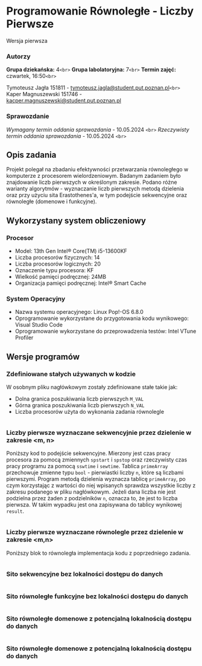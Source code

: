 # Programowanie Równoległe - Liczby Pierwsze

Wersja pierwsza

### Autorzy

**Grupa dziekańska:** 4`<br>`
**Grupa labolatoryjna:** 7`<br>`
**Termin zajęć:** czwartek, 16:50`<br>`

Tymoteusz Jagła 151811 - tymoteusz.jagla@student.put.poznan.pl`<br>`
Kaper Magnuszewski 151746 - kacper.magnuszewski@student.put.poznan.pl

### Sprawozdanie

_Wymagany termin oddania sprawozdania -_ 10.05.2024 `<br>`
_Rzeczywisty termin oddania sprawozdania -_ 10.05.2024 `<br>`

## Opis zadania

Projekt polegał na zbadaniu efektywności przetwarzania równoległego w komputerze z procesorem wielordzeniowym. Badanym zadaniem było znajdowanie liczb pierwszych w określonym zakresie. Podano różne warianty algorytmów - wyznaczanie liczb pierwszych metodą dzielenia oraz przy użyciu sita Erastothenes'a, w tym podejście sekwencyjne oraz równoległe (domenowe i funkcyjne).

## Wykorzystany system obliczeniowy

### Procesor

- Model: 13th Gen Intel® Core(TM) i5-13600KF
- Liczba procesorów fizycznych: 14
- Liczba procesorów logicznych: 20
- Oznaczenie typu procesora: KF
- Wielkość pamięci podręcznej: 24MB
- Organizacja pamięci podręcznej: Intel® Smart Cache

### System Operacyjny

- Nazwa systemu operacyjnego: Linux Pop!-OS 6.8.0
- Oprogramowanie wykorzystane do przygotowania kodu wynikowego: Visual Studio Code
- Oprogramowanie wykorzystane do przeprowadzenia testów: Intel VTune Profiler

## Wersje programów

### Zdefiniowane stałych używanych w kodzie
W osobnym pliku nagłówkowym zostały zdefiniowane stałe takie jak:
  - Dolna granica poszukiwania liczb pierwszych `M_VAL`
  - Górna granica poszukiwania liczb pierwszych `N_VAL`
  - Liczba procesorów użyta do wykonania zadania równolegle 

```cpp

```


### Liczby pierwsze wyznaczane sekwencyjnie przez dzielenie w zakresie <m, n>
Poniższy kod to podejście sekwencyjne. Mierzony jest czas pracy procesora za pomocą zmiennych `spstart` i `spstop` oraz rzeczywisty czas pracy programu za pomocą `sswtime` i `sewtime`. Tablica `primeArray` przechowuje zmienne typu `bool` - pierwiastki liczby `n`, które są liczbami pierwszymi. Program metodą dzielenia wyznacza tablicę `primeArray`, po czym korzystając z wartości do niej wpisanych sprawdza wszystkie liczby z zakresu podanego w pliku nagłówkowym. Jeżeli dana liczba nie jest podzielna przez żaden z podzielników `n`, oznacza to, że jest to liczba pierwsza. W takim wypadku jest ona zapisywana do tablicy wynikowej `result`.
```cpp

```


### Liczby pierwsze wyznaczane równolegle przez dzielenie w zakresie <m,n>
Poniższy blok to równoległa implementacja kodu z poprzedniego zadania. 
```cpp

```


### Sito sekwencyjne bez lokalności dostępu do danych

```cpp

```


### Sito równoległe funkcyjne bez lokalności dostępu do danych

```cpp

```


### Sito równoległe domenowe z potencjalną lokalnością dostępu do danych

```cpp

```


### Sito równoległe domenowe z potencjalną lokalnością dostępu do danych

```cpp

```
